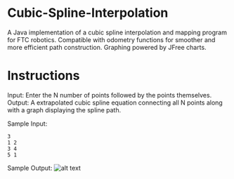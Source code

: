 # Cubic-Spline-Interpolation

A Java implementation of a cubic spline interpolation and mapping program for FTC robotics. Compatible with odometry functions for smoother and more efficient path construction. Graphing powered by JFree charts.

# Instructions

Input: Enter the N number of points followed by the points themselves.
Output: A extrapolated cubic spline equation connecting all N points along with a graph displaying the spline path.

Sample Input:

```
3
1 2
3 4
5 1
```

Sample Output:
![alt text](https://github.com/[MrinallU]/[FTC-Cubic-Spline-Interpolation]/blob/[branch]/Capture.jpg?raw=true)
